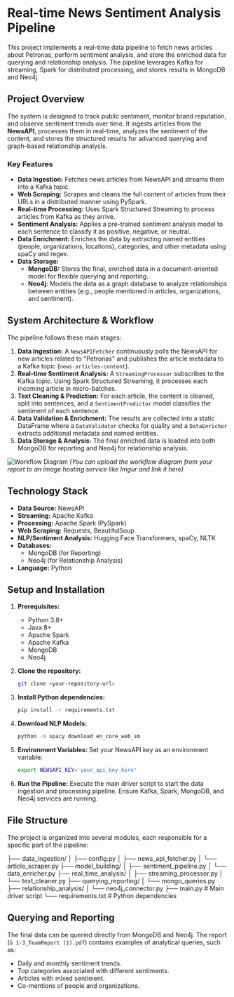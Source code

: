 # Real-time News Sentiment Analysis Pipeline

This project implements a real-time data pipeline to fetch news articles about Petronas, perform sentiment analysis, and store the enriched data for querying and relationship analysis. The pipeline leverages Kafka for streaming, Spark for distributed processing, and stores results in MongoDB and Neo4j.

## Project Overview

The system is designed to track public sentiment, monitor brand reputation, and observe sentiment trends over time. It ingests articles from the **NewsAPI**, processes them in real-time, analyzes the sentiment of the content, and stores the structured results for advanced querying and graph-based relationship analysis.

### Key Features

* **Data Ingestion:** Fetches news articles from NewsAPI and streams them into a Kafka topic.
* **Web Scraping:** Scrapes and cleans the full content of articles from their URLs in a distributed manner using PySpark.
* **Real-time Processing:** Uses Spark Structured Streaming to process articles from Kafka as they arrive.
* **Sentiment Analysis:** Applies a pre-trained sentiment analysis model to each sentence to classify it as positive, negative, or neutral.
* **Data Enrichment:** Enriches the data by extracting named entities (people, organizations, locations), categories, and other metadata using spaCy and regex.
* **Data Storage:**
    * **MongoDB:** Stores the final, enriched data in a document-oriented model for flexible querying and reporting.
    * **Neo4j:** Models the data as a graph database to analyze relationships between entities (e.g., people mentioned in articles, organizations, and sentiment).

## System Architecture & Workflow

The pipeline follows these main stages:

1.  **Data Ingestion:** A `NewsAPIFetcher` continuously polls the NewsAPI for new articles related to "Petronas" and publishes the article metadata to a Kafka topic (`news-articles-content`).
2.  **Real-time Sentiment Analysis:** A `StreamingProcessor` subscribes to the Kafka topic. Using Spark Structured Streaming, it processes each incoming article in micro-batches.
3.  **Text Cleaning & Prediction:** For each article, the content is cleaned, split into sentences, and a `SentimentPredictor` model classifies the sentiment of each sentence.
4.  **Data Validation & Enrichment:** The results are collected into a static DataFrame where a `DataValidator` checks for quality and a `DataEnricher` extracts additional metadata and named entities.
5.  **Data Storage & Analysis:** The final enriched data is loaded into both MongoDB for reporting and Neo4j for relationship analysis.

![Workflow Diagram](https://i.imgur.com/your-workflow-diagram.png) 
*(You can upload the workflow diagram from your report to an image hosting service like Imgur and link it here)*

## Technology Stack

* **Data Source:** NewsAPI
* **Streaming:** Apache Kafka
* **Processing:** Apache Spark (PySpark)
* **Web Scraping:** Requests, BeautifulSoup
* **NLP/Sentiment Analysis:** Hugging Face Transformers, spaCy, NLTK
* **Databases:**
    * MongoDB (for Reporting)
    * Neo4j (for Relationship Analysis)
* **Language:** Python

## Setup and Installation

1.  **Prerequisites:**
    * Python 3.8+
    * Java 8+
    * Apache Spark
    * Apache Kafka
    * MongoDB
    * Neo4j

2.  **Clone the repository:**
    ```bash
    git clone <your-repository-url>
    ```

3.  **Install Python dependencies:**
    ```bash
    pip install -r requirements.txt
    ```

4.  **Download NLP Models:**
    ```bash
    python -m spacy download en_core_web_sm
    ```

5.  **Environment Variables:**
    Set your NewsAPI key as an environment variable:
    ```bash
    export NEWSAPI_KEY='your_api_key_here'
    ```

6.  **Run the Pipeline:**
    Execute the main driver script to start the data ingestion and processing pipeline. Ensure Kafka, Spark, MongoDB, and Neo4j services are running.

## File Structure

The project is organized into several modules, each responsible for a specific part of the pipeline:


├── data_ingestion/
│   ├── config.py
│   ├── news_api_fetcher.py
│   └── article_scraper.py
├── model_building/
│   ├── sentiment_pipeline.py
│   └── data_enricher.py
├── real_time_analysis/
│   ├── streaming_processor.py
│   └── text_cleaner.py
├── querying_reporting/
│   └── mongo_queries.py
├── relationship_analysis/
│   └── neo4j_connector.py
├── main.py                  # Main driver script
└── requirements.txt         # Python dependencies


## Querying and Reporting

The final data can be queried directly from MongoDB and Neo4j. The report (`G 1-3_TeamReport (1).pdf`) contains examples of analytical queries, such as:
* Daily and monthly sentiment trends.
* Top categories associated with different sentiments.
* Articles with mixed sentiment.
* Co-mentions of people and organizations.
